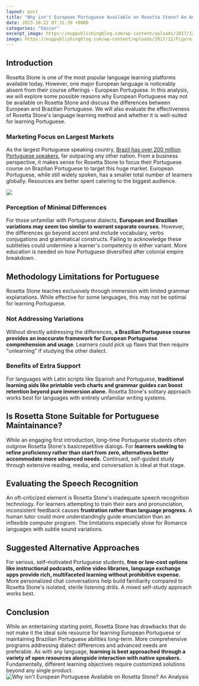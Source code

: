 ```yaml
---
layout: post
title: "Why isn't European Portuguese Available on Rosetta Stone? An Analysis"
date: 2023-10-22 07:31:39 +0000
categories: "Soccer"
excerpt_image: https://euppublishingblog.com/wp-content/uploads/2017/12/Figure-7.1-799x1024.jpeg
image: https://euppublishingblog.com/wp-content/uploads/2017/12/Figure-7.1-799x1024.jpeg
---
```


## Introduction 
Rosetta Stone is one of the most popular language learning platforms available today. However, one major European language is noticeably absent from their course offerings - European Portuguese. In this analysis, we will explore some possible reasons why European Portuguese may not be available on Rosetta Stone and discuss the differences between European and Brazilian Portuguese. We will also evaluate the effectiveness of Rosetta Stone's language learning method and whether it is well-suited for learning Portuguese.
### Marketing Focus on Largest Markets
As the largest Portuguese speaking country, [Brazil has over 200 million Portuguese speakers](https://jnewshub.github.io/2023-10-31-exploring-manila-and-beyond-a-travel-guide-to-the-philippines/), far outpacing any other nation. From a business perspective, it makes sense for Rosetta Stone to focus their Portuguese course on Brazilian Portuguese to target this huge market. European Portuguese, while still widely spoken, has a smaller total number of learners globally. Resources are better spent catering to the biggest audience.

![](https://www.esa.int/var/esa/storage/images/esa_multimedia/images/2002/11/the_rosetta_stone_discovered_in_17992/9183685-5-eng-GB/The_Rosetta_Stone_discovered_in_1799_pillars.jpg)
### Perception of Minimal Differences  
For those unfamiliar with Portuguese dialects, **European and Brazilian variations may seem too similar to warrant separate courses**. However, the differences go beyond accent and include vocabulary, verbs conjugations and grammatical constructs. Failing to acknowledge these subtleties could undermine a learner's competency in either variant. More education is needed on how Portuguese diversified after colonial empire breakdown. 
## Methodology Limitations for Portuguese 
Rosetta Stone teaches exclusively through immersion with limited grammar explanations. While effective for some languages, this may not be optimal for learning Portuguese.
### Not Addressing Variations
Without directly addressing the differences, **a Brazilian Portuguese course provides an inaccurate framework for European Portuguese comprehension and usage**. Learners could pick up flaws that then require "unlearning" if studying the other dialect.
### Benefits of Extra Support 
For languages with Latin scripts like Spanish and Portuguese, **traditional learning aids like printable verb charts and grammar guides can boost retention beyond pure immersion alone.** Rosetta Stone's solitary approach works best for languages with entirely unfamiliar writing systems.
## Is Rosetta Stone Suitable for Portuguese Maintainance?
While an engaging first introduction, long-time Portuguese students often outgrow Rosetta Stone's basicrepetitive dialogs. For **learners seeking to refine proficiency rather than start from zero, alternatives better accommodate more advanced needs.** Continued, self-guided study through extensive reading, media, and conversation is ideal at that stage.
## Evaluating the Speech Recognition 
An oft-criticized element is Rosetta Stone's inadequate speech recognition technology. For learners attempting to train their ears and pronunciation, inconsistent feedback causes **frustration rather than language progress.** A human tutor could more understandingly guide enunciation than an inflexible computer program. The limitations especially show for Romance languages with subtle sound variations.
## Suggested Alternative Approaches
For serious, self-motivated Portuguese students, **free or low-cost options like instructional podcasts, online video libraries, language exchange apps provide rich, multifaceted learning without prohibitive expense.** More personalized chat conversations help build familiarity compared to Rosetta Stone's isolated, sterile listening drills. A mixed self-study approach works best.
## Conclusion
While an entertaining starting point, Rosetta Stone has drawbacks that do not make it the ideal sole resource for learning European Portuguese or maintaining Brazilian Portuguese abilities long-term. More comprehensive programs addressing dialect differences and advanced needs are preferable. As with any language, **learning is best approached through a variety of open resources alongside interaction with native speakers.** Fundamentally, different learning objectives require customized solutions beyond any single product.
![Why isn't European Portuguese Available on Rosetta Stone? An Analysis](https://euppublishingblog.com/wp-content/uploads/2017/12/Figure-7.1-799x1024.jpeg)